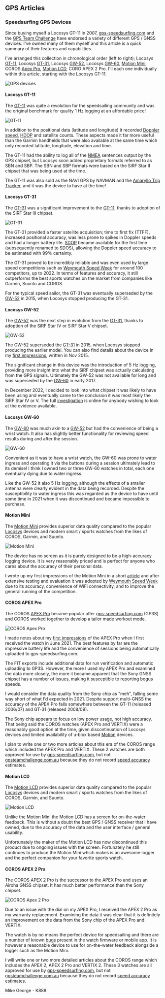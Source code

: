 ## GPS Articles

### Speedsurfing GPS Devices

Since buying myself a Locosys GT-11 in 2007, [gps-speedsurfing,com](https://www.gps-speedsurfing.com/default.aspx?mnu=item&item=GPSInfo) and the [GPS Team Challenge](https://www.gpsteamchallenge.com.au/pages/rules) have endorsed a variety of different GPS / GNSS devices. I've owned many of them myself and this article is a quick summary of their features and capabilities.

I've arranged this collection in chronological order (left to right); Locosys [GT-11](https://logiqx.github.io/gps-guides/devices/locosys/gt-11/), Locosys [GT-31](https://logiqx.github.io/gps-guides/devices/locosys/gt-31/), Locosys [GW-52](https://logiqx.github.io/gps-guides/devices/locosys/gw-52/), Locosys [GW-60](https://logiqx.github.io/gps-guides/devices/locosys/gw-60/), [Motion Mini](https://logiqx.github.io/gps-guides/devices/motion/mini/), COROS [Apex Pro](https://logiqx.github.io/gps-guides/devices/coros/apex-pro/), [Motion LCD](https://logiqx.github.io/gps-guides/devices/motion/lcd/), CORO APEX 2 Pro. I'll each one individually within this article, starting with the Locosys GT-11.

![GPS devices](img/all-devices.jpg)



#### Locosys GT-11

The [GT-11](https://logiqx.github.io/gps-guides/devices/locosys/gt-11/) was quite a revolution for the speedsailing community and was the original benchmark for quality 1 Hz logging at an affordable price!

![GT-11](img/gt-11.jpg)

In addition to the positional data (latitude and longitude) it recorded [Doppler speed](https://medium.com/@mikeg888/the-importance-of-doppler-b886b14bb65d), [HDOP](https://en.wikipedia.org/wiki/Dilution_of_precision_(navigation)) and satellite counts. These aspects made it far more useful than the Garmin handhelds that were also available at the same time which only recorded latitude, longitude, elevation and time.

The GT-11 had the ability to log all of the [NMEA](https://gpsd.gitlab.io/gpsd/NMEA.html) sentences output by the GPS chipset, but Locosys soon added proprietary formats referred to as SBN and SBP. The SBN and SBP formats were based on the SiRF Star II chipset that was being used at the time.

The GT-11 was also sold as the NAVI GPS by NAVMAN and the [Amaryllo Trip Tracker](https://www.amaryllo.com/almooj/sports-products/amaryllo-trip-tracker-gps-sports-device-7.html), and it was the device to have at the time!



#### Locosys GT-31

The [GT-31](https://logiqx.github.io/gps-guides/devices/locosys/gt-31/) was a significant improvement to the [GT-11](https://logiqx.github.io/gps-guides/devices/locosys/gt-11/), thanks to adoption of the SiRF Star III chipset.

![GT-31](img/gt-31.jpg)

The GT-31 provided a faster satellite acquisition; time to first fix (TTFF), increased positional accuracy, was less prone to spikes in Doppler speeds and had a longer battery life. [SDOP](https://nujournal.net/estimating-accuracy-of-gps-doppler-speed-measurement-using-speed-dilution-of-precision-sdop-parameter/) became available for the first time (subsequently renamed to SDOS), allowing the Doppler speed [accuracy](https://medium.com/@mikeg888/gnss-accuracy-estimates-74a04ce20608) to be estimated with 99% certainty.

The GT-31 proved to be incredibly reliable and was even used by large speed competitions such as [Weymouth Speed Week](https://weymouthspeedweek.com/) for around 100 competitors, up to 2022. In terms of features and accuracy, it still outperforms the best sports watches on the market from companies like Garmin, Suunto and COROS.

For the typical speed sailor, the GT-31 was eventually superseded by the [GW-52](https://logiqx.github.io/gps-guides/devices/locosys/gw-52/) in 2015, when Locosys stopped producing the GT-31.



#### Locosys GW-52

The [GW-52](https://logiqx.github.io/gps-guides/devices/locosys/gw-52/) was the next step in evolution from the [GT-31](https://logiqx.github.io/gps-guides/devices/locosys/gt-31/), thanks to adoption of the SiRF Star IV or SiRF Star V chipset.

![GW-52](img/gw-52.jpg)

The GW-52 superseded the [GT-31](https://logiqx.github.io/gps-guides/devices/locosys/gt-31/) in 2015, when Locosys stopped producing the earlier model. You can also find details about the device in my [first impressions](https://logiqx.github.io/gps-guides/devices/locosys/gw-52/first-impressions.html), written in Nov 2015.

The significant change in this device was the introduction of 5 Hz logging, providing more insight into what the SiRF chipset was actually calculating from the GPS signals. Ultimately the GW-52 was not available for long and was superseded by the [GW-60](https://logiqx.github.io/gps-guides/devices/locosys/gw-60/) in early 2017.

In December 2022, I decided to look into what chipset it was likely to have been using and eventually came to the conclusion it was most likely the SiRF Star IV or V. The full [investigation](https://logiqx.github.io/gps-details/devices/locosys/detective.html) is online for anybody wishing to look at the evidence available.



#### Locosys GW-60

The [GW-60](https://logiqx.github.io/gps-guides/devices/locosys/gw-60/) was much akin to a [GW-52](https://logiqx.github.io/gps-guides/devices/locosys/gw-52/) but had the convenience of being a wrist watch. It also has slightly better functionality for reviewing speed results during and after the session.

![GW-60](img/gw-60.jpg)

Convenient as it was to have a wrist watch, the GW-60 was prone to water ingress and operating it via the buttons during a session ultimately lead to its demise! I think I owned two or three GW-60 watches in total, each one eventually dying due to water ingress.

Like the GW-52 it also 5 Hz logging, although the effects of a smaller antenna were clearly evident in the data being recorded. Despite the susceptibility to water ingress this was regarded as the device to have until some time in 2021 when it was discontinued and became impossible to purchase. 



#### Motion Mini

The [Motion Mini](https://logiqx.github.io/gps-guides/devices/motion/mini/) provides superior data quality compared to the popular [Locosys](https://logiqx.github.io/gps-guides/devices/locosys/) devices and modern smart / sports watches from the likes of COROS, Garmin, and Suunto.

![Motion Mini](img/motion-mini.jpg)

The device has no screen as it is purely designed to be a high-accuracy logging device. It is very reasonably priced and is perfect for anyone who cares about the accuracy of their personal data.

I wrote up my first impressions of the Motion Mini in a short [article](https://logiqx.github.io/gps-guides/devices/motion/mini/first-impressions.html) and after extensive testing and evaluation it was adopted by [Weymouth Speed Week](https://weymouthspeedweek.com/) due to its accuracy, convenience of WiFi connectivity, and to improve the general running of the competition.



#### COROS APEX Pro

The COROS [APEX Pro](https://logiqx.github.io/gps-guides/devices/coros/apex-pro/) became popular after [gps-speedsurfing.com](https://www.gps-speedsurfing.com/) (GP3S) and COROS worked together to develop a tailor made workout mode.

![COROS Apex Pro](img/apex-pro.jpg)

I made notes about my [first impressions](https://logiqx.github.io/gps-guides/devices/coros/apex-pro/first-impressions.html) of the APEX Pro when I first received the watch in June 2021. The best features by far are the impressive battery life and the convenience of sessions being automatically uploaded to gps-speedsurfing.com.

The FIT exports include additional data for run verification and automatic uploading to GP3S. However, the more I used my APEX Pro and examined the data more closely, the more it became apparent that the Sony GNSS chipset has a number of issues, making it susceptible to reporting bogus speeds.

I would consider the data quality from the Sony chip as "meh", falling some way short of what I'd expected in 2021. Despite support multi-GNSS the accuracy of the APEX Pro falls somewhere between the GT-11 (released 2006/07) and GT-31 (released 2008/09).

The Sony chip appears to focus on low power usage, not high accuracy. That being said the COROS watches (APEX Pro and VERTIX) were a reasonably good option at the time, given discontinuation of Locosys devices and limited availability of u-blox based [Motion](https://logiqx.github.io/gps-guides/devices/motion/) devices.

I plan to write one or two more articles about this era of the COROS range which included the APEX Pro and VERTIX. These 2 watches are both approved for use by [gps-speedsurfing.com](https://www.gps-speedsurfing.com/default.aspx?mnu=item&item=GPSInfo), but not [gpsteamchallenge.com.au](https://www.gpsteamchallenge.com.au/pages/rules) because they do not record [speed accuracy](https://medium.com/@mikeg888/gnss-accuracy-estimates-74a04ce20608) estimates.



#### Motion LCD

The [Motion LCD](https://logiqx.github.io/gps-guides/devices/motion/lcd/) provides superior data quality compared to the popular [Locosys](https://logiqx.github.io/gps-guides/devices/locosys/) devices and modern smart / sports watches from the likes of COROS, Garmin, and Suunto.

![Motion LCD](img/motion-lcd.jpg)

Unlike the Motion Mini the Motion LCD has a screen for on-the-water feedback. This is without a doubt the best GPS / GNSS receiver that I have owned, due to the accuracy of the data and the user interface / general usability.

Unfortunately the maker of the Motion LCD has now discontinued this product due to ongoing issues with the screen. Fortunately he still continues to produce the Motion Mini which makes is an awesome logger and the perfect companion for your favorite sports watch.



#### COROS APEX 2 Pro

The COROS APEX 2 Pro is the successor to the APEX Pro and uses an Airoha GNSS chipset. It has much better performance than the Sony chipset.

![COROS Apex 2 Pro](img/apex-2-pro.jpg)

Due to an issue with the dial on my APEX Pro, I received the APEX 2 Pro as my warranty replacement. Examining the data it was clear that it is definitely an improvement on the data from the Sony chip of the APEX Pro and VERTIX.

The watch is by no means the perfect device for speedsailing and there are a number of known [bugs](https://github.com/Logiqx/gp3s-coros/issues) present in the watch firmware or mobile app. It is however a reasonable device to use for on-the-water feedback alongside a logger such as the Motion Mini.

I will write one or two more detailed articles about the COROS range which includes the APEX 2, APEX 2 Pro and VERTIX 2. These 3 watches are all approved for use by [gps-speedsurfing.com](https://www.gps-speedsurfing.com/default.aspx?mnu=item&item=GPSInfo), but not [gpsteamchallenge.com.au](https://www.gpsteamchallenge.com.au/pages/rules) because they do not record [speed accuracy](https://medium.com/@mikeg888/gnss-accuracy-estimates-74a04ce20608) estimates.



Mike George - K888

